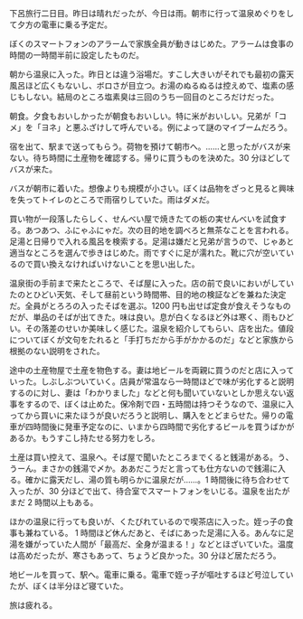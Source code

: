 下呂旅行二日目。昨日は晴れだったが、今日は雨。朝市に行って温泉めぐりをして夕方の電車に乗る予定だ。

ぼくのスマートフォンのアラームで家族全員が動きはじめた。アラームは食事の時間の一時間半前に設定したものだ。

朝から温泉に入った。昨日とは違う浴場だ。すこし大きいがそれでも最初の露天風呂ほど広くもないし、ボロさが目立つ。お湯のぬるぬるは控えめで、塩素の感じもしない。結局のところ塩素臭は三回のうち一回目のところだけだった。

朝食。夕食もおいしかったが朝食もおいしい。特に米がおいしい。兄弟が「コメ」を「ヨネ」と悪ふざけして呼んでいる。例によって謎のマイブームだろう。

宿を出て、駅まで送ってもらう。荷物を預けて朝市へ。……と思ったがバスが来ない。待ち時間に土産物を確認する。帰りに買うものを決めた。30 分ほどしてバスが来た。

バスが朝市に着いた。想像よりも規模が小さい。ぼくは品物をざっと見ると興味を失ってトイレのところで雨宿りしていた。雨はダメだ。

買い物が一段落したらしく、せんべい屋で焼きたての栃の実せんべいを試食する。あつあつ、ふにゃふにゃだ。次の目的地を調べろと無茶なことを言われる。足湯と日帰りで入れる風呂を検索する。足湯は嫌だと兄弟が言うので、じゃあと適当なところを選んで歩きはじめた。雨ですぐに足が濡れた。靴に穴が空いているので買い換えなければいけないことを思い出した。

温泉街の手前まで来たところで、そば屋に入った。店の前で良いにおいがしていたのとひどい天気、そして昼前という時間帯、目的地の検証などを兼ねた決定だ。全員がとろろの入ったそばを選ぶ。1200 円も出せば定食が食えそうなものだが、単品のそばが出てきた。味は良い。息が白くなるほど外は寒く、雨もひどい。その落差のせいか美味しく感じた。温泉を紹介してもらい、店を出た。値段についてぼくが文句をたれると「手打ちだから手がかかるのだ」などと家族から根拠のない説明をされた。

途中の土産物屋で土産を物色する。妻は地ビールを両親に買うのだと店に入っていった。しぶしぶついていく。店員が常温なら一時間ほどで味が劣化すると説明するのに対し、妻は「わかりました」などと何も聞いていないとしか思えない返事をするので、ぼくは止めた。保冷剤で四・五時間は持つそうなので、温泉に入ってから買いに来たほうが良いだろうと説明し、購入をとどまらせた。帰りの電車が四時間後に発車予定なのに、いまから四時間で劣化するビールを買うばかがあるか。もうすこし持たせる努力をしろ。

土産は買い控えて、温泉へ。そば屋で聞いたところまでくると銭湯がある。う、うーん。まさかの銭湯で〆か。ああだこうだと言っても仕方ないので銭湯に入る。確かに露天だし、湯の質も明らかに温泉だが……。1 時間後に待ち合わせて入ったが、30 分ほどで出て、待合室でスマートフォンをいじる。温泉を出たがまだ 2 時間以上もある。

ほかの温泉に行っても良いが、くたびれているので喫茶店に入った。姪っ子の食事も兼ねている。 1 時間ほど休んだあと、そばにあった足湯に入る。あんなに足湯を嫌がっていた人間が「最高だ、全身が温まる！」などとほざいていた。温度は高めだったが、寒さもあって、ちょうど良かった。30 分ほど居ただろう。

地ビールを買って、駅へ。電車に乗る。電車で姪っ子が嘔吐するほど号泣していたが、ぼくは半分ほど寝ていた。

旅は疲れる。
